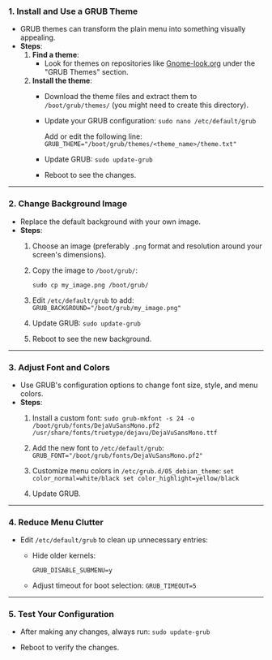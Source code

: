 ### 1. **Install and Use a GRUB Theme**

- GRUB themes can transform the plain menu into something visually appealing.
- **Steps**:
    1. **Find a theme**:
        - Look for themes on repositories like [Gnome-look.org](https://www.gnome-look.org/) under the "GRUB Themes" section.
    2. **Install the theme**:
        - Download the theme files and extract them to `/boot/grub/themes/` (you might need to create this directory).
        - Update your GRUB configuration:
            `sudo nano /etc/default/grub`
            
            Add or edit the following line:
            `GRUB_THEME="/boot/grub/themes/<theme_name>/theme.txt"`
            
        - Update GRUB:
            `sudo update-grub`
            
        - Reboot to see the changes.

---

### 2. **Change Background Image**

- Replace the default background with your own image.
- **Steps**:
    1. Choose an image (preferably `.png` format and resolution around your screen's dimensions).
    2. Copy the image to `/boot/grub/`:
        
        `sudo cp my_image.png /boot/grub/`
        
    3. Edit `/etc/default/grub` to add:
        `GRUB_BACKGROUND="/boot/grub/my_image.png"`
        
    4. Update GRUB:
        `sudo update-grub`
        
    5. Reboot to see the new background.

---

### 3. **Adjust Font and Colors**

- Use GRUB's configuration options to change font size, style, and menu colors.
- **Steps**:
    1. Install a custom font:
        `sudo grub-mkfont -s 24 -o /boot/grub/fonts/DejaVuSansMono.pf2 /usr/share/fonts/truetype/dejavu/DejaVuSansMono.ttf`
        
    2. Add the new font to `/etc/default/grub`:
        `GRUB_FONT="/boot/grub/fonts/DejaVuSansMono.pf2"`
        
    3. Customize menu colors in `/etc/grub.d/05_debian_theme`:
        `set color_normal=white/black set color_highlight=yellow/black`
        
    4. Update GRUB.

---

### 4. **Reduce Menu Clutter**

- Edit `/etc/default/grub` to clean up unnecessary entries:
    - Hide older kernels:
        
        `GRUB_DISABLE_SUBMENU=y`
        
    - Adjust timeout for boot selection:
        `GRUB_TIMEOUT=5`
        

---

### 5. **Test Your Configuration**

- After making any changes, always run:
    `sudo update-grub`
    
- Reboot to verify the changes.